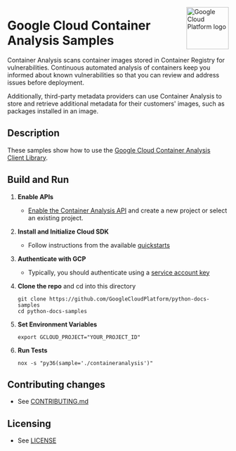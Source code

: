 <img src="https://avatars2.githubusercontent.com/u/2810941?v=3&s=96" alt="Google
Cloud Platform logo" title="Google Cloud Platform" align="right" height="96"
width="96"/>

# Google Cloud Container Analysis Samples


Container Analysis scans container images stored in Container Registry for vulnerabilities.
Continuous automated analysis of containers keep you informed about known vulnerabilities so 
that you can review and address issues before deployment.

Additionally, third-party metadata providers can use Container Analysis to store and 
retrieve additional metadata for their customers' images, such as packages installed in an image.


## Description

These samples show how to use the [Google Cloud Container Analysis Client Library](https://cloud.google.com/container-registry/docs/reference/libraries).

## Build and Run
1.  **Enable APIs** 
    - [Enable the Container Analysis API](https://console.cloud.google.com/flows/enableapi?apiid=containeranalysis.googleapis.com)
    and create a new project or select an existing project.
1.  **Install and Initialize Cloud SDK**
    - Follow instructions from the available [quickstarts](https://cloud.google.com/sdk/docs/quickstarts)
1. **Authenticate with GCP**
    - Typically, you should authenticate using a [service account key](https://cloud.google.com/docs/authentication/getting-started)
1.  **Clone the repo** and cd into this directory

    ```
    git clone https://github.com/GoogleCloudPlatform/python-docs-samples
    cd python-docs-samples
    ```

1. **Set Environment Variables**

    ```
    export GCLOUD_PROJECT="YOUR_PROJECT_ID"
    ```

1. **Run Tests**

    ```
    nox -s "py36(sample='./containeranalysis')"
    ```

## Contributing changes

* See [CONTRIBUTING.md](../../CONTRIBUTING.md)

## Licensing

* See [LICENSE](../../LICENSE)


